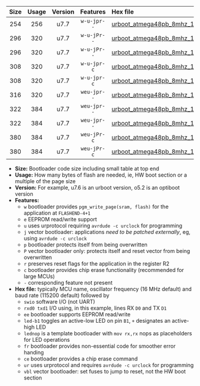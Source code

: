 |Size|Usage|Version|Features|Hex file|
|:-:|:-:|:-:|:-:|:--|
|254|256|u7.7|`w-u-jpr--`|[urboot_atmega48pb_8mhz_115200bps_swio_rxd0_txd1_ur_vbl.hex](https://raw.githubusercontent.com/stefanrueger/urboot.hex/main/mcus/atmega48pb/fcpu_8mhz/115200_bps/urboot_atmega48pb_8mhz_115200bps_swio_rxd0_txd1_ur_vbl.hex)|
|296|320|u7.7|`w-u-jPr--`|[urboot_atmega48pb_8mhz_115200bps_swio_rxd0_txd1_led+b5_fr_ur_vbl.hex](https://raw.githubusercontent.com/stefanrueger/urboot.hex/main/mcus/atmega48pb/fcpu_8mhz/115200_bps/urboot_atmega48pb_8mhz_115200bps_swio_rxd0_txd1_led+b5_fr_ur_vbl.hex)|
|296|320|u7.7|`w-u-jPr--`|[urboot_atmega48pb_8mhz_115200bps_swio_rxd0_txd1_lednop_fr_ur_vbl.hex](https://raw.githubusercontent.com/stefanrueger/urboot.hex/main/mcus/atmega48pb/fcpu_8mhz/115200_bps/urboot_atmega48pb_8mhz_115200bps_swio_rxd0_txd1_lednop_fr_ur_vbl.hex)|
|308|320|u7.7|`w-u-jpr-c`|[urboot_atmega48pb_8mhz_115200bps_swio_rxd0_txd1_led+b5_fr_ce_ur_vbl.hex](https://raw.githubusercontent.com/stefanrueger/urboot.hex/main/mcus/atmega48pb/fcpu_8mhz/115200_bps/urboot_atmega48pb_8mhz_115200bps_swio_rxd0_txd1_led+b5_fr_ce_ur_vbl.hex)|
|308|320|u7.7|`w-u-jpr-c`|[urboot_atmega48pb_8mhz_115200bps_swio_rxd0_txd1_lednop_fr_ce_ur_vbl.hex](https://raw.githubusercontent.com/stefanrueger/urboot.hex/main/mcus/atmega48pb/fcpu_8mhz/115200_bps/urboot_atmega48pb_8mhz_115200bps_swio_rxd0_txd1_lednop_fr_ce_ur_vbl.hex)|
|316|320|u7.7|`weu-jpr--`|[urboot_atmega48pb_8mhz_115200bps_swio_rxd0_txd1_ee_ur_vbl.hex](https://raw.githubusercontent.com/stefanrueger/urboot.hex/main/mcus/atmega48pb/fcpu_8mhz/115200_bps/urboot_atmega48pb_8mhz_115200bps_swio_rxd0_txd1_ee_ur_vbl.hex)|
|322|384|u7.7|`weu-jpr--`|[urboot_atmega48pb_8mhz_115200bps_swio_rxd0_txd1_ee_led+b5_ur_vbl.hex](https://raw.githubusercontent.com/stefanrueger/urboot.hex/main/mcus/atmega48pb/fcpu_8mhz/115200_bps/urboot_atmega48pb_8mhz_115200bps_swio_rxd0_txd1_ee_led+b5_ur_vbl.hex)|
|322|384|u7.7|`weu-jpr--`|[urboot_atmega48pb_8mhz_115200bps_swio_rxd0_txd1_ee_lednop_ur_vbl.hex](https://raw.githubusercontent.com/stefanrueger/urboot.hex/main/mcus/atmega48pb/fcpu_8mhz/115200_bps/urboot_atmega48pb_8mhz_115200bps_swio_rxd0_txd1_ee_lednop_ur_vbl.hex)|
|380|384|u7.7|`weu-jPr-c`|[urboot_atmega48pb_8mhz_115200bps_swio_rxd0_txd1_ee_led+b5_fr_ce_ur_vbl.hex](https://raw.githubusercontent.com/stefanrueger/urboot.hex/main/mcus/atmega48pb/fcpu_8mhz/115200_bps/urboot_atmega48pb_8mhz_115200bps_swio_rxd0_txd1_ee_led+b5_fr_ce_ur_vbl.hex)|
|380|384|u7.7|`weu-jPr-c`|[urboot_atmega48pb_8mhz_115200bps_swio_rxd0_txd1_ee_lednop_fr_ce_ur_vbl.hex](https://raw.githubusercontent.com/stefanrueger/urboot.hex/main/mcus/atmega48pb/fcpu_8mhz/115200_bps/urboot_atmega48pb_8mhz_115200bps_swio_rxd0_txd1_ee_lednop_fr_ce_ur_vbl.hex)|

- **Size:** Bootloader code size including small table at top end
- **Usage:** How many bytes of flash are needed, ie, HW boot section or a multiple of the page size
- **Version:** For example, u7.6 is an urboot version, o5.2 is an optiboot version
- **Features:**
  + `w` bootloader provides `pgm_write_page(sram, flash)` for the application at `FLASHEND-4+1`
  + `e` EEPROM read/write support
  + `u` uses urprotocol requiring `avrdude -c urclock` for programming
  + `j` vector bootloader: applications *need to be patched externally*, eg, using `avrdude -c urclock`
  + `p` bootloader protects itself from being overwritten
  + `P` vector bootloader only: protects itself and reset vector from being overwritten
  + `r` preserves reset flags for the application in the register R2
  + `c` bootloader provides chip erase functionality (recommended for large MCUs)
  + `-` corresponding feature not present
- **Hex file:** typically MCU name, oscillator frequency (16 MHz default) and baud rate (115200 default) followed by
  + `swio` software I/O (not UART)
  + `rxd0 txd1` I/O using, in this example, lines RX `D0` and TX `D1`
  + `ee` bootloader supports EEPROM read/write
  + `led-b1` toggles an active-low LED on pin `B1`, `+` designates an active-high LED
  + `lednop` is a template bootloader with `mov rx,rx` nops as placeholders for LED operations
  + `fr` bootloader provides non-essential code for smoother error handing
  + `ce` bootloader provides a chip erase command
  + `ur` uses urprotocol and requires `avrdude -c urclock` for programming
  + `vbl` vector bootloader: set fuses to jump to reset, not the HW boot section
